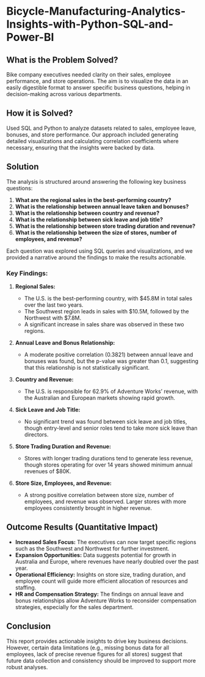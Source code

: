 # Bicycle-Manufacturing-Analytics-Insights-with-Python-SQL-and-Power-BI

## What is the Problem Solved?

Bike company executives needed clarity on their sales, employee performance, and store operations. The aim is to visualize the data in an easily digestible format to answer specific business questions, helping in decision-making across various departments.

## How it is Solved?

Used SQL and Python to analyze datasets related to sales, employee leave, bonuses, and store performance. Our approach included generating detailed visualizations and calculating correlation coefficients where necessary, ensuring that the insights were backed by data.

## Solution

The analysis is structured around answering the following key business questions:
1. **What are the regional sales in the best-performing country?**
2. **What is the relationship between annual leave taken and bonuses?**
3. **What is the relationship between country and revenue?**
4. **What is the relationship between sick leave and job title?**
5. **What is the relationship between store trading duration and revenue?**
6. **What is the relationship between the size of stores, number of employees, and revenue?**

Each question was explored using SQL queries and visualizations, and we provided a narrative around the findings to make the results actionable.

### Key Findings:
1. **Regional Sales:**
   - The U.S. is the best-performing country, with $45.8M in total sales over the last two years.
   - The Southwest region leads in sales with $10.5M, followed by the Northwest with $7.8M.
   - A significant increase in sales share was observed in these two regions.

2. **Annual Leave and Bonus Relationship:**
   - A moderate positive correlation (0.3821) between annual leave and bonuses was found, but the p-value was greater than 0.1, suggesting that this relationship is not statistically significant.

3. **Country and Revenue:**
   - The U.S. is responsible for 62.9% of Adventure Works’ revenue, with the Australian and European markets showing rapid growth.

4. **Sick Leave and Job Title:**
   - No significant trend was found between sick leave and job titles, though entry-level and senior roles tend to take more sick leave than directors.

5. **Store Trading Duration and Revenue:**
   - Stores with longer trading durations tend to generate less revenue, though stores operating for over 14 years showed minimum annual revenues of $80K.

6. **Store Size, Employees, and Revenue:**
   - A strong positive correlation between store size, number of employees, and revenue was observed. Larger stores with more employees consistently brought in higher revenue.

## Outcome Results (Quantitative Impact)

- **Increased Sales Focus:** The executives can now target specific regions such as the Southwest and Northwest for further investment.
- **Expansion Opportunities:** Data suggests potential for growth in Australia and Europe, where revenues have nearly doubled over the past year.
- **Operational Efficiency:** Insights on store size, trading duration, and employee count will guide more efficient allocation of resources and staffing.
- **HR and Compensation Strategy:** The findings on annual leave and bonus relationships allow Adventure Works to reconsider compensation strategies, especially for the sales department.

## Conclusion

This report provides actionable insights to drive key business decisions. However, certain data limitations (e.g., missing bonus data for all employees, lack of precise revenue figures for all stores) suggest that future data collection and consistency should be improved to support more robust analyses.
